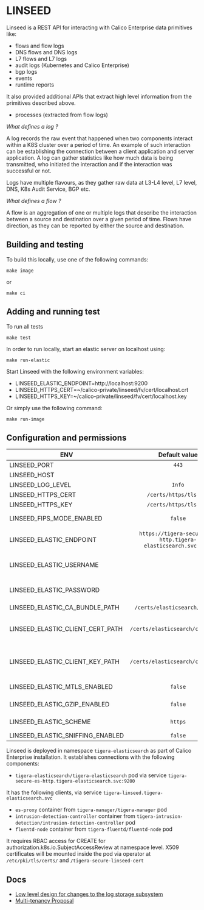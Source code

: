 # LINSEED

Linseed is a REST API for interacting with Calico Enterprise data primitives like:
- flows and flow logs
- DNS flows and DNS logs
- L7 flows and L7 logs
- audit logs (Kubernetes and Calico Enterprise)
- bgp logs
- events
- runtime reports

It also provided additional APIs that extract high level information from the primitives described above. 
- processes (extracted from flow logs)

*What defines a log ?*

A log records the raw event that happened when two components interact within a K8S cluster over a period of time.
An example of such interaction can be establishing the connection between a client application and server application.
A log can gather statistics like how much data is being transmitted, who initiated the interaction and if the interaction was successful or not.

Logs have multiple flavours, as they gather raw data at L3-L4 level, L7 level, DNS, K8s Audit Service, BGP etc.

*What defines a flow ?*

A flow is an aggregation of one or multiple logs that describe the interaction between a source and destination over a given period of time.
Flows have direction, as they can be reported by either the source and destination.


## Building and testing

To build this locally, use one of the following commands:

```
make image
```

or

```
make ci
```

## Adding and running test

To run all tests

```
make test
```

In order to run locally, start an elastic server on localhost using:

```
make run-elastic
```

Start Linseed with the following environment variables:

- LINSEED_ELASTIC_ENDPOINT=http://localhost:9200
- LINSEED_HTTPS_CERT=~/calico-private/linseed/fv/cert/localhost.crt
- LINSEED_HTTPS_KEY=~/calico-private/linseed/fv/cert/localhost.key

Or simply use the following command:

```
make run-image
```

## Configuration and permissions

| ENV                              |                         Default value                         |                                                                                           Description |
|----------------------------------|:-------------------------------------------------------------:|------------------------------------------------------------------------------------------------------:|
| LINSEED_PORT                     |                             `443`                             |                                                                       Local Port to start the service |
| LINSEED_HOST                     |                            <empty>                            |                                                                                  Host for the service |
| LINSEED_LOG_LEVEL                |                            `Info`                             |                                                                              Log Level across service |
| LINSEED_HTTPS_CERT               |                    `/certs/https/tls.crt`                     |                                                                                      Path to tls cert |
| LINSEED_HTTPS_KEY                |                    `/certs/https/tls.key`                     |                                                                                       Path tp tls key |
| LINSEED_FIPS_MODE_ENABLED        |                            `false`                            |                                               FIPSModeEnabled Enables FIPS 140-2 verified crypto mode |
| LINSEED_ELASTIC_ENDPOINT         | `https://tigera-secure-es-http.tigera-elasticsearch.svc:9200` |                                     Elastic Endpoint; For local development use http://localhost:9200 |
| LINSEED_ELASTIC_USERNAME         |                            <empty>                            |                 Elastic username; If left empty, communication with Elastic will not be authenticated |
| LINSEED_ELASTIC_PASSWORD         |                            <empty>                            |                 Elastic password; If left empty, communication with Elastic will not be authenticated |
| LINSEED_ELASTIC_CA_BUNDLE_PATH   |                `/certs/elasticsearch/tls.crt`                 |                                                                           Elastic ca certificate path |
| LINSEED_ELASTIC_CLIENT_CERT_PATH |               `/certs/elasticsearch/client.crt`               | Elastic client certificate path; It will only be picked up if LINSEED_ELASTIC_MTLS_ENABLED is enabled |
| LINSEED_ELASTIC_CLIENT_KEY_PATH  |               `/certs/elasticsearch/client.key`               |         Elastic client key path; It will only be picked up if LINSEED_ELASTIC_MTLS_ENABLED is enabled |
| LINSEED_ELASTIC_MTLS_ENABLED     |                            `false`                            |                                                Enables mTLS communication between Elastic and Linseed |
| LINSEED_ELASTIC_GZIP_ENABLED     |                            `false`                            |                                                Enables gzip communication between Elastic and Linseed |
| LINSEED_ELASTIC_SCHEME           |                            `https`                            |                                                  Defines what protocol is used to sniff Elastic nodes |
| LINSEED_ELASTIC_SNIFFING_ENABLED |                            `false`                            |                                                                    Enabled sniffing for Elastic nodes |


Linseed is deployed in namespace `tigera-elasticsearch` as part of Calico Enterprise installation.
It establishes connections with the following components:
- `tigera-elasticsearch/tigera-elasticsearch` pod via service `tigera-secure-es-http.tigera-elasticsearch.svc:9200`

It has the following clients, via service `tigera-linseed.tigera-elasticsearch.svc`
- `es-proxy` container from `tigera-manager/tigera-manager` pod
- `intrusion-detection-controller` container from `tigera-intrusion-detection/intrusion-detection-controller` pod
- `fluentd-node` container from `tigera-fluentd/fluentd-node` pod

It requires RBAC access for CREATE for authorization.k8s.io.SubjectAccessReview at namespace level.
X509 certificates will be mounted inside the pod via operator at `/etc/pki/tls/certs/` and `/tigera-secure-linseed-cert`


## Docs

- [Low level design for changes to the log storage subsystem](https://docs.google.com/document/d/1raHOohq0UWlLD9ygqsvu4vPMNNS9iGeY5xhHKt0O3Hc/edit?usp=sharing)
- [Multi-tenancy Proposal](https://docs.google.com/document/d/1HM0gba3hlR_cdTqHWc-NSqoiGHrVdTc_g1w3k8NmSdM/edit?usp=sharing)



